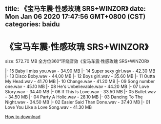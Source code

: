 
title: 《宝马车震·性感玫瑰 SRS+WINZOR》
date: Mon Jan 06 2020 17:47:56 GMT+0800 (CST)    
categories: baidu
---

# 《宝马车震·性感玫瑰 SRS+WINZOR》
size: 572.70 MB
 全方位360°环绕音效《宝马车震·性感玫瑰 SRS+WINZOR》
 
|- 15 Baby I miss you.wav - 34.90 MB
|- 14 Super sexy girl.wav - 42.30 MB
|- 13 Disco Boby.wav - 44.00 MB
|- 12 Boys girl.wav - 35.60 MB
|- 11 Outta My Head.wav - 41.70 MB
|- 10 Change.wav - 41.20 MB
|- 09 Song number one.wav - 45.10 MB
|- 08 He's Unbelievable.wav - 44.20 MB
|- 07 Love Story.wav - 34.40 MB
|- 06 If This Is Love.wav - 33.50 MB
|- 05 Bullet.wav - 34.50 MB
|- 04 Party A Holic.wav - 28.10 MB
|- 03 Dancing To The Night.wav - 34.50 MB
|- 02 Easier Said Than Done.wav - 37.40 MB
|- 01 Love You Like a Love Song.wav - 41.30 MB

[How to download](https://bpcam.bemobtrk.com/go/2ceec3aa-1ca2-46d6-b9ff-aaa5c184517c?jno=80)